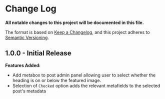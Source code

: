 # Change Log
**All notable changes to this project will be documented in this file.**

The format is based on [Keep a Changelog](https://keepachangelog.com/en/1.0.0/),
and this project adheres to [Semantic Versioning](https://semver.org/spec/v2.0.0.html).

## 1.0.0 - Initial Release

**Features Added:**

  - Add metabox to post admin panel allowing user to select whether the heading is on or below the featured image.
  - Selection of `Checked` option adds the relevant metafields to the selected post's metadata
